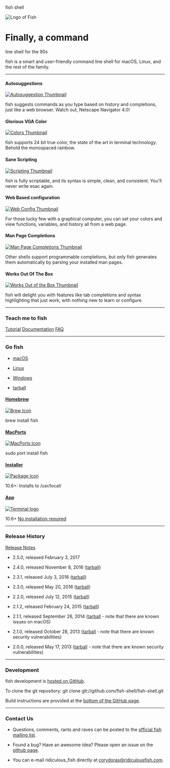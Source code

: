fish shell

 ![Logo of Fish](../_resources/83aa7e44fb60eafb18d25fc3870854e6.png)

#  Finally, a command

line shell for the 90s

fish is a smart and user-friendly command line
shell for macOS, Linux, and the rest of the family.

* * *

#### Autosuggestions

 [![Autosuggestion Thumbnail](../_resources/71e33fe51ae97c838f14380e6b817b45.png)](http://fishshell.com/assets/img/screenshots/autosuggestion.png)

fish suggests commands as you type based on history and completions, just like a web browser. Watch out, Netscape Navigator 4.0!

#### Glorious VGA Color

 [![Colors Thumbnail](../_resources/98cf09c937efc09c04d9df5cc2aa3973.png)](http://fishshell.com/assets/img/screenshots/colors.png)

fish supports 24 bit true color, the state of the art in terminal technology. Behold the monospaced rainbow.

#### Sane Scripting

 [![Scripting Thumbnail](../_resources/8dc7b18548bfa3ff1a3090f50c17761c.png)](http://fishshell.com/assets/img/screenshots/scripting.png)

fish is fully scriptable, and its syntax is simple, clean, and consistent. You'll never write esac again.

#### Web Based configuration

 [![Web Config Thumbnail](../_resources/ec6a7de127b3bae778cab682488953ac.png)](http://fishshell.com/assets/img/screenshots/web_config.png)

For those lucky few with a graphical computer, you can set your colors and view functions, variables, and history all from a web page.

#### Man Page Completions

 [![Man Page Completions Thumbnail](../_resources/6b4f9576ebcd683fa603e0afd45491b9.png)](http://fishshell.com/assets/img/screenshots/man_completions.png)

Other shells support programmable completions, but only fish generates them automatically by parsing your installed man pages.

#### Works Out Of The Box

 [![Works Out of the Box Thumbnail](../_resources/47588aecfb8951dbc35595f7738ebb40.png)](http://fishshell.com/assets/img/screenshots/works_out_of_the_box.png)

fish will delight you with features like tab completions and syntax highlighting that just work, with nothing new to learn or configure.

* * *

### Teach me to fish

 [Tutorial](http://fishshell.com/docs/current/tutorial.html)  [Documentation](http://fishshell.com/docs/current/index.html)  [FAQ](http://fishshell.com/docs/current/faq.html)

* * *

### Go fish

- [macOS](http://fishshell.com/#get_fish_osx)

- [Linux](http://fishshell.com/#get_fish_linux)

- [Windows](http://fishshell.com/#get_fish_windows)

- [tarball](http://fishshell.com/#get_fish_tarball)

####   [Homebrew](http://brew.sh/)

 [![Brew Icon](../_resources/c711fcfe312565dc054b9ac30e28674b.png)](http://brew.sh/)

 brew install fish

####   [MacPorts](https://www.macports.org/)

 [![MacPorts Icon](../_resources/ca6e1768ce364f5d8fda460c2e82049e.png)](http://www.macports.org/)

 sudo port install fish

####   [Installer](http://fishshell.com/files/2.5.0/fish-2.5.0.pkg)

 [![Package Icon](../_resources/aba177b05588e13cd4e1e2e4d644df42.png)](http://fishshell.com/files/2.5.0/fish-2.5.0.pkg)

  10.6+: Installs to /usr/local/

####   [App](http://fishshell.com/files/2.5.0/fish-2.5.0.app.zip)

 [![Terminal logo](../_resources/541521698f630bdc0599e980e5383ed7.png)](http://fishshell.com/files/2.5.0/fish-2.5.0.app.zip)

  10.6+
 [No installation required](http://fishshell.com/#)

* * *

### Release History

 [Release Notes](http://fishshell.com/release_notes.html)

- 2.5.0, released February 3, 2017

- 2.4.0, released November 8, 2016  ([tarball](http://fishshell.com/files/2.4.0/fish-2.4.0.tar.gz))

- 2.3.1, released July 3, 2016  ([tarball](http://fishshell.com/files/2.3.1/fish-2.3.1.tar.gz))

- 2.3.0, released May 20, 2016  ([tarball](http://fishshell.com/files/2.3.0/fish-2.3.0.tar.gz))

- 2.2.0, released July 12, 2015  ([tarball](http://fishshell.com/files/2.2.0/fish-2.2.0.tar.gz))

- 2.1.2, released February 24, 2015  ([tarball](http://fishshell.com/files/2.1.2/fish-2.1.2.tar.gz))

- 2.1.1, released September 26, 2014  ([tarball](http://fishshell.com/files/2.1.1/fish-2.1.1.tar.gz) - note that there are known issues on macOS)

- 2.1.0, released October 28, 2013  ([tarball](http://fishshell.com/files/2.1.0/fish-2.1.0.tar.gz) - note that there are known security vulnerabilities)

- 2.0.0, released May 17, 2013  ([tarball](http://fishshell.com/files/2.0.0/fish-2.0.0.tar.gz) - note that there are known security vulnerabilities)

* * *

### Development

fish development is [hosted on GitHub](https://github.com/fish-shell/fish-shell).

To clone the git repository:
git clone git://github.com/fish-shell/fish-shell.git

Build instructions are provided at the [bottom of the GitHub page](https://github.com/fish-shell/fish-shell/#building).

* * *

### Contact Us

- Questions, comments, rants and raves can be posted to the [official fish mailing list](https://lists.sourceforge.net/lists/listinfo/fish-users).

- Found a bug? Have an awesome idea? Please open an issue on the [github page](https://github.com/fish-shell/fish-shell/issues).

- You can e-mail ridiculous_fish directly at [corydoras@ridiculousfish.com](http://fishshell.com/mailto:co%72y%64ora%73@ri%64icul%6F%75%73fish.com).